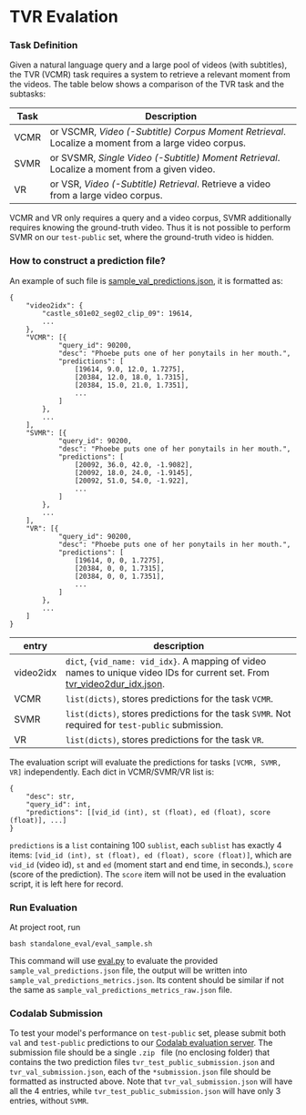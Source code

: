 TVR Evalation
================================================================

### Task Definition
Given a natural language query and a large pool of videos (with subtitles),
the TVR (VCMR) task requires a system to retrieve a relevant moment from the videos.
The table below shows a comparison of the TVR task and the subtasks: 

| Task | Description |
| --- | --- | 
| VCMR | or VSCMR, *Video (-Subtitle) Corpus Moment Retrieval*. Localize a moment from a large video corpus. |
| SVMR | or SVSMR, *Single Video (-Subtitle) Moment Retrieval*. Localize a moment from a given video. |
| VR | or VSR, *Video (-Subtitle) Retrieval*. Retrieve a video from a large video corpus. |

VCMR and VR only requires a query and a video corpus, SVMR additionally requires knowing the ground-truth video. 
Thus it is not possible to perform SVMR on our `test-public` set, where the ground-truth video is hidden. 


### How to construct a prediction file?

An example of such file is [sample_val_predictions.json](sample_val_predictions.json), it is formatted as:
```
{
    "video2idx": {
        "castle_s01e02_seg02_clip_09": 19614,
        ...
    },
    "VCMR": [{
            "query_id": 90200,
            "desc": "Phoebe puts one of her ponytails in her mouth.",
            "predictions": [
                [19614, 9.0, 12.0, 1.7275],
                [20384, 12.0, 18.0, 1.7315],
                [20384, 15.0, 21.0, 1.7351],
                ...
            ]
        },
        ...
    ],
    "SVMR": [{
            "query_id": 90200,
            "desc": "Phoebe puts one of her ponytails in her mouth.",
            "predictions": [
                [20092, 36.0, 42.0, -1.9082],
                [20092, 18.0, 24.0, -1.9145],
                [20092, 51.0, 54.0, -1.922],
                ...
            ]
        },
        ...
    ],
    "VR": [{
            "query_id": 90200,
            "desc": "Phoebe puts one of her ponytails in her mouth.",
            "predictions": [
                [19614, 0, 0, 1.7275],
                [20384, 0, 0, 1.7315],
                [20384, 0, 0, 1.7351],
                ...
            ]
        },
        ...
    ]
}
``` 

| entry | description |
| --- | ----|
| video2idx | `dict`, `{vid_name: vid_idx}`. A mapping of video names to unique video IDs for current set. From [tvr_video2dur_idx.json](../data/tvr_video2dur_idx.json). |
| VCMR | `list(dicts)`, stores predictions for the task `VCMR`. | 
| SVMR | `list(dicts)`, stores predictions for the task `SVMR`. Not required for `test-public` submission. | 
| VR | `list(dicts)`, stores predictions for the task `VR`. | 

The evaluation script will evaluate the predictions for tasks `[VCMR, SVMR, VR]` independently.
Each dict in VCMR/SVMR/VR list is:
```
{
    "desc": str,
    "query_id": int,
    "predictions": [[vid_id (int), st (float), ed (float), score (float)], ...]
}
```

`predictions` is a `list` containing 100 `sublist`, each `sublist` has exactly 4 items: 
`[vid_id (int), st (float), ed (float), score (float)]`,
which are `vid_id` (video id), `st` and `ed` (moment start and end time, in seconds.), 
`score` (score of the prediction). 
The `score` item will not be used in the evaluation script, it is left here for record. 

 
### Run Evaluation
At project root, run
```
bash standalone_eval/eval_sample.sh 
```
This command will use [eval.py](eval.py) to evaluate the provided `sample_val_predictions.json` file, 
the output will be written into `sample_val_predictions_metrics.json`. 
Its content should be similar if not the same as `sample_val_predictions_metrics_raw.json` file.


### Codalab Submission
To test your model's performance on `test-public` set, 
please submit both `val` and `test-public` predictions to our 
[Codalab evaluation server](https://competitions.codalab.org/competitions/22780). 
The submission file should be a single `.zip ` file (no enclosing folder) 
that contains the two prediction files 
`tvr_test_public_submission.json` and `tvr_val_submission.json`, each of the `*submission.json` file 
should be formatted as instructed above. 
Note that `tvr_val_submission.json` will have all the 4 entries, while 
`tvr_test_public_submission.json` will have only 3 entries, without `SVMR`.


